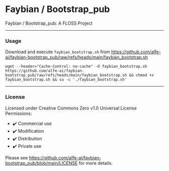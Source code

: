 # Faybian / Bootstrap_pub
Faybian / Bootstrap_pub: A FLOSS Project

---

### Usage

Download and execute `faybian_bootstrap.sh` from https://github.com/alfe-ai/faybian-bootstrap_pub/raw/refs/heads/main/faybian_bootstrap.sh

```
wget --header="Cache-Control: no-cache" -O faybian_bootstrap.sh https://github.com/alfe-ai/faybian-bootstrap_pub/raw/refs/heads/main/faybian_bootstrap.sh && chmod +x faybian_bootstrap.sh && su -c './faybian_bootstrap.sh'
```

---
### License

Licensed under Creative Commons Zero v1.0 Universal License  
Permissions:
- ✔️ Commercial use
- ✔️ Modification
- ✔️ Distribution
- ✔️ Private use

Please see https://github.com/alfe-ai/faybian-bootstrap_pub/blob/main/LICENSE for more details.


